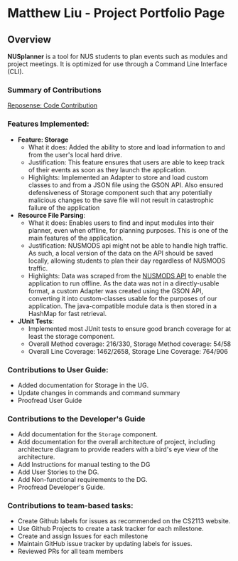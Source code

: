 # Matthew Liu - Project Portfolio Page

## Overview
**NUSplanner** is a tool for NUS students to plan events such as modules and project meetings. It is optimized for use through a Command Line Interface (CLI). 

### Summary of Contributions
[Reposense: Code Contribution](https://nus-cs2113-ay2223s2.github.io/tp-dashboard/?search=f13-3&sort=groupTitle&sortWithin=title&timeframe=commit&mergegroup=&groupSelect=groupByRepos&breakdown=true&checkedFileTypes=docs~functional-code~test-code~other&since=2023-02-17&tabOpen=true&tabType=authorship&tabAuthor=matthew-liu-zhenjie&tabRepo=AY2223S2-CS2113-F13-3%2Ftp%5Bmaster%5D&authorshipIsMergeGroup=false&authorshipFileTypes=docs~functional-code~test-code~other&authorshipIsBinaryFileTypeChecked=false&authorshipIsIgnoredFilesChecked=false)

### Features Implemented:
* **Feature: Storage** 
  * What it does: Added the ability to store and load information to and from the user's local hard drive.
  * Justification: This feature ensures that users are able to keep track of their events as soon as they launch the application.
  * Highlights: Implemented an Adapter to store and load custom classes to and from a JSON file using the GSON API. 
  Also ensured defensiveness of Storage component such that any potentially malicious changes to the save file will not result in 
  catastrophic failure of the application
* **Resource File Parsing**:
  * What it does: Enables users to find and input modules into their planner, even when offline, for planning purposes. This is one of the main features of the application.
  * Justification: NUSMODS api might not be able to handle high traffic. As such, a local version of the data on the API should be saved
  locally, allowing students to plan their day regardless of NUSMODS traffic. 
  * Highlights: Data was scraped from the [NUSMODS API](https://api.nusmods.com/v2/) to enable the application to run offline. As the data was not in a 
  directly-usable format, a custom Adapter was created using the GSON API, converting it into custom-classes usable for the purposes of our application. 
  The java-compatible module data is then stored in a HashMap for fast retrieval. 
* **JUnit Tests**:
  * Implemented most JUnit tests to ensure good branch coverage for at least the storage component.
  * Overall Method coverage: 216/330, Storage Method coverage: 54/58
  * Overall Line Coverage: 1462/2658, Storage Line Coverage: 764/906
### Contributions to User Guide:
* Added documentation for Storage in the UG.
* Update changes in commands and command summary
* Proofread User Guide

### Contributions to the Developer's Guide
* Add documentation for the `Storage` component.
* Add documentation for the overall architecture of project, including architecture diagram to provide readers with a bird's eye view of the architecture.
* Add Instructions for manual testing to the DG
* Add User Stories to the DG.
* Add Non-functional requirements to the DG. 
* Proofread Developer's Guide.

### Contributions to team-based tasks:
* Create Github labels for issues as recommended on the CS2113 website.
* Use Github Projects to create a task tracker for each milestone.
* Create and assign Issues for each milestone
* Maintain GitHub issue tracker by updating labels for issues.
* Reviewed PRs for all team members
